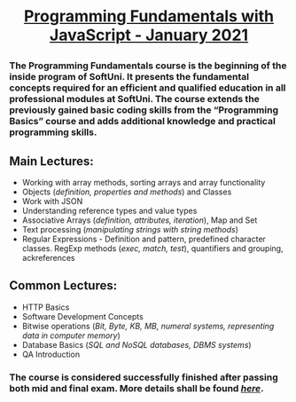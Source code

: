 # **<p align="center"><a href = "https://softuni.bg/trainings/3211/js-fundamentals-january-2021" target="_blank">Programming Fundamentals with JavaScript - January 2021</a></p>**

### The **Programming Fundamentals** course is the beginning of the inside program of **SoftUni**. It presents the fundamental concepts required for an efficient and qualified education in all professional modules at SoftUni. The course extends the previously gained basic coding skills from the **“Programming Basics”** course and adds additional knowledge and practical programming skills. 

## Main Lectures: 
*  Working with array methods, sorting arrays and array functionality
*   Objects (*definition, properties and methods*) and Classes
*  Work with JSON
*  Understanding reference types and value types
*  Associative Arrays (*definition, attributes, iteration*), Map and Set
*  Text processing (*manipulating strings with string methods*)
* Regular Expressions - Definition and pattern, predefined character classes. RegExp methods (*exec, match, test*), quantifiers and grouping, ackreferences
## Common Lectures:
* HTTP Basics
* Software Development Concepts
* Bitwise operations (*Bit, Byte, KB, MB, numeral systems, representing data in computer memory*)
* Database Basics (*SQL and NoSQL databases, DBMS systems*)
* QA Introduction

### The course is considered successfully finished after passing both mid and final exam. More details shall be found <a href = "https://softuni.bg/trainings/courses" target="_blank">*here*</a>.
